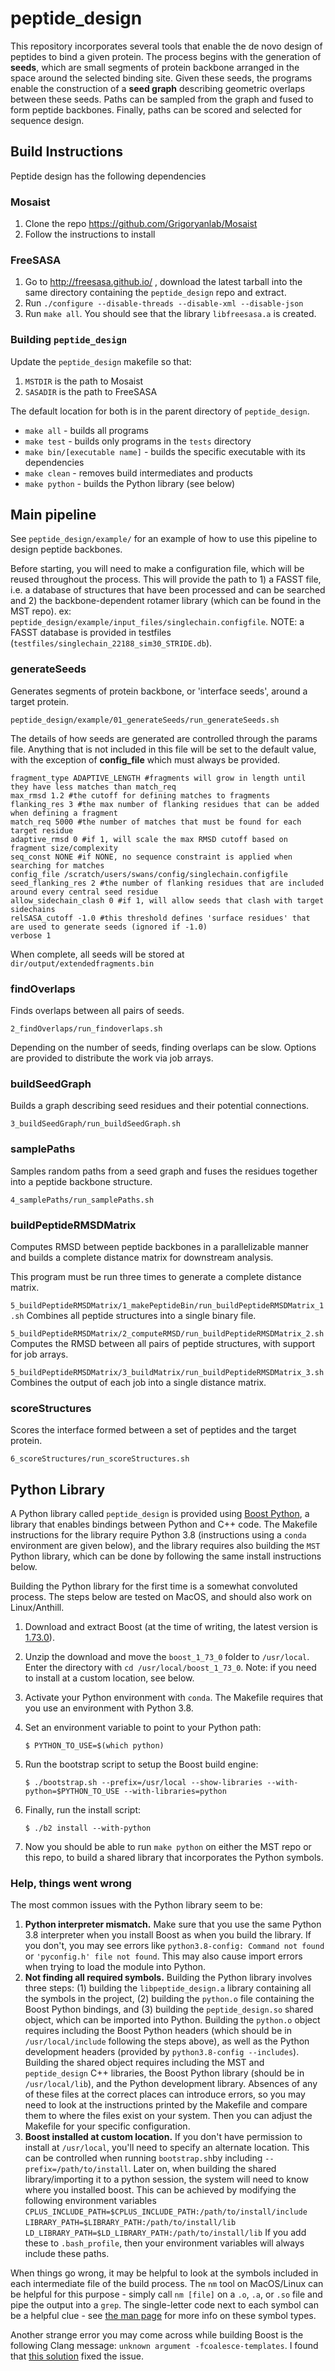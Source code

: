 # peptide_design

This repository incorporates several tools that enable the de novo design of peptides to bind a given protein. The process begins with the generation of  **seeds**, which are small segments of protein backbone arranged in the space around the selected binding site. Given these seeds, the programs enable the construction of a **seed graph** describing geometric overlaps between these seeds. Paths can be sampled from the graph and fused to form peptide backbones. Finally, paths can be scored and selected for sequence design.

## Build Instructions

Peptide design has the following dependencies

### Mosaist

1. Clone the repo https://github.com/Grigoryanlab/Mosaist
2. Follow the instructions to install

### FreeSASA

1. Go to http://freesasa.github.io/ , download the latest tarball into the same directory containing the `peptide_design` repo and extract.
2. Run `./configure --disable-threads --disable-xml --disable-json` 
3. Run `make all`. You should see that the library `libfreesasa.a` is created.

### Building `peptide_design`

Update the `peptide_design` makefile so that:

1. `MSTDIR` is the path to Mosaist
2. `SASADIR` is the path to FreeSASA 

The default location for both is in the parent directory of `peptide_design`.

* `make all` - builds all programs
* `make test` - builds only programs in the `tests` directory
* `make bin/[executable name]` - builds the specific executable with its dependencies
* `make clean` - removes build intermediates and products
* `make python` - builds the Python library (see below)

## Main pipeline

See `peptide_design/example/` for an example of how to use this pipeline to design peptide backbones.

Before starting, you will need to make a configuration file, which will be reused throughout the process. This will provide the path to 1) a FASST file, i.e. a database of structures that have been processed and can be searched and 2) the backbone-dependent rotamer library (which can be found in the MST repo). ex: `peptide_design/example/input_files/singlechain.configfile`. NOTE: a FASST database is provided in testfiles (`testfiles/singlechain_22188_sim30_STRIDE.db`).

### generateSeeds

Generates segments of protein backbone, or 'interface seeds', around a target protein.

`peptide_design/example/01_generateSeeds/run_generateSeeds.sh`

The details of how seeds are generated are controlled through the params file. Anything that is not included in this file
will be set to the default value, with the exception of **config_file** which must always be provided.

```
fragment_type ADAPTIVE_LENGTH #fragments will grow in length until they have less matches than match_req
max_rmsd 1.2 #the cutoff for defining matches to fragments
flanking_res 3 #the max number of flanking residues that can be added when defining a fragment
match_req 5000 #the number of matches that must be found for each target residue
adaptive_rmsd 0 #if 1, will scale the max RMSD cutoff based on fragment size/complexity
seq_const NONE #if NONE, no sequence constraint is applied when searching for matches
config_file /scratch/users/swans/config/singlechain.configfile
seed_flanking_res 2 #the number of flanking residues that are included around every central seed residue
allow_sidechain_clash 0 #if 1, will allow seeds that clash with target sidechains
relSASA_cutoff -1.0 #this threshold defines 'surface residues' that are used to generate seeds (ignored if -1.0)
verbose 1
```

When complete, all seeds will be stored at `dir/output/extendedfragments.bin`

### findOverlaps

Finds overlaps between all pairs of seeds.

`2_findOverlaps/run_findoverlaps.sh`

Depending on the number of seeds, finding overlaps can be slow. Options are provided to distribute the work via job arrays.

### buildSeedGraph

Builds a graph describing seed residues and their potential connections.

`3_buildSeedGraph/run_buildSeedGraph.sh`

### samplePaths

Samples random paths from a seed graph and fuses the residues together into a peptide backbone structure.

`4_samplePaths/run_samplePaths.sh`

### buildPeptideRMSDMatrix

Computes RMSD between peptide backbones in a parallelizable manner and builds a complete distance matrix for downstream analysis.

This program must be run three times to generate a complete distance matrix.

`5_buildPeptideRMSDMatrix/1_makePeptideBin/run_buildPeptideRMSDMatrix_1.sh`
Combines all peptide structures into a single binary file.

`5_buildPeptideRMSDMatrix/2_computeRMSD/run_buildPeptideRMSDMatrix_2.sh`
Computes the RMSD between all pairs of peptide structures, with support for job arrays.

`5_buildPeptideRMSDMatrix/3_buildMatrix/run_buildPeptideRMSDMatrix_3.sh`
Combines the output of each job into a single distance matrix.

### scoreStructures

Scores the interface formed between a set of peptides and the target protein.

`6_scoreStructures/run_scoreStructures.sh`

## Python Library

A Python library called `peptide_design` is provided using [Boost Python](https://www.boost.org/doc/libs/1_70_0/libs/python/doc/html/index.html), a library that enables bindings between Python and C++ code. The Makefile instructions for the library require Python 3.8 (instructions using a `conda` environment are given below), and the library requires also building the `MST` Python library, which can be done by following the same install instructions below.  

Building the Python library for the first time is a somewhat convoluted process. The steps below are tested on MacOS, and should also work on Linux/Anthill.

1. Download and extract Boost (at the time of writing, the latest version is [1.73.0](https://www.boost.org/users/history/version_1_73_0.html)).

2. Unzip the download and move the `boost_1_73_0` folder to `/usr/local`. Enter the directory with  `cd /usr/local/boost_1_73_0`. Note: if you need to install at a custom location, see below.

3. Activate your Python environment with `conda`. The Makefile requires that you use an environment with Python 3.8.

4. Set an environment variable to point to your Python path: 
   
   ```
   $ PYTHON_TO_USE=$(which python)
   ```

5. Run the bootstrap script to setup the Boost build engine: 
   
   ```
   $ ./bootstrap.sh --prefix=/usr/local --show-libraries --with-python=$PYTHON_TO_USE --with-libraries=python
   ```

6. Finally, run the install script:
   
   ```
   $ ./b2 install --with-python
   ```

7. Now you should be able to run `make python` on either the MST repo or this repo, to build a shared library that incorporates the Python symbols.

### Help, things went wrong

The most common issues with the Python library seem to be:

1. **Python interpreter mismatch.** Make sure that you use the same Python 3.8 interpreter when you install Boost as when you build the library. If you don't, you may see errors like `python3.8-config: Command not found` or `'pyconfig.h' file not found`. This may also cause import errors when trying to load the module into Python. 
2. **Not finding all required symbols.** Building the Python library involves three steps: (1) building the `libpeptide_design.a` library containing all the symbols in the project, (2) building the `python.o` file containing the Boost Python bindings, and (3) building the `peptide_design.so` shared object, which can be imported into Python. Building the `python.o` object requires including the Boost Python headers (which should be in `/usr/local/include` following the steps above), as well as the Python development headers (provided by `python3.8-config --includes`). Building the shared object requires including the MST and `peptide_design` C++ libraries, the Boost Python library (should be in `/usr/local/lib`), and the Python development library. Absences of any of these files at the correct places can introduce errors, so you may need to look at the instructions printed by the Makefile and compare them to where the files exist on your system. Then you can adjust the Makefile for your specific configuration.
3. **Boost installed at custom location.** If you don't have permission to install at `/usr/local`, you'll need to specify an alternate location. This can be controlled when running `bootstrap.sh`by including `--prefix=/path/to/install`. Later on, when building the shared library/importing it to a python session, the system will need to know where you installed boost. This can be achieved by modifying the following environment variables
   `CPLUS_INCLUDE_PATH=$CPLUS_INCLUDE_PATH:/path/to/install/include`
   `LIBRARY_PATH=$LIBRARY_PATH:/path/to/install/lib`
   `LD_LIBRARY_PATH=$LD_LIBRARY_PATH:/path/to/install/lib`
   If you add these to `.bash_profile`, then your environment variables will always include these paths.

When things go wrong, it may be helpful to look at the symbols included in each intermediate file of the build process. The `nm` tool on MacOS/Linux can be helpful for this purpose - simply call `nm [file]` on a `.o`, `.a`, or `.so` file and pipe the output into a `grep`. The single-letter code next to each symbol can be a helpful clue - see [the man page](https://sourceware.org/binutils/docs/binutils/nm.html) for more info on these symbol types.  

Another strange error you may come across while building Boost is the following Clang message: `unknown argument -fcoalesce-templates`. I found that [this solution](https://alice-talk.web.cern.ch/t/o2-build-failed-at-boost-due-to-unknown-argument/545/2) fixed the issue.
